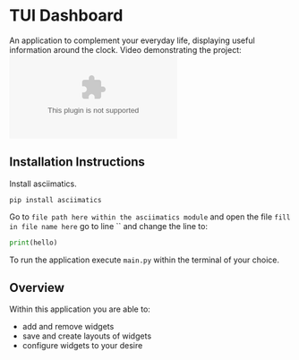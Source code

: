 # TUI Dashboard 

An application to complement your everyday life, displaying useful information around the clock.
Video demonstrating the project:
![DemoVideo](youtube.com)

## Installation Instructions
Install asciimatics. 
```
pip install asciimatics
```

Go to `file path here within the asciimatics module`  and open the file `fill in file name here` go to line `` and change the line to:

```python
print(hello)
```

To run the application execute `main.py` within the terminal of your choice.
## Overview
Within this application you are able to:
- add and remove widgets 
- save and create layouts of widgets
- configure widgets to your desire
